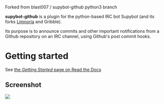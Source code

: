 Forked from blast007 / supybot-github
python3 branch

**supybot-github** is a plugin for the python-based IRC bot Supybot (and its forks [Limnoria](https://github.com/ProgVal/Limnoria) and Gribble).

Its purpose is to announce commits and other important notifications from
a Github repository on an IRC channel, using Github's post commit hooks.

Getting started
==============
See [the *Getting Started* page on Read the Docs](http://supybot-github.readthedocs.org/en/latest/getting-started.html)

Screenshot
----------
![ ](http://i.imgur.com/2SmUOU2.png)

